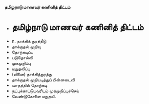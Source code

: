**தமிழ்நாடு மாணவர் கணினித் திட்டம்**
- # தமிழ்நாடு மாணவர் கணினித் திட்டம்
- n. தாக்கிக் துரத்தீடு
- தாக்குதல் முறிவு
- தோற்கடிப்பு
- படுதோல்வி
- முகமுறிப்பு
- மறுதலிப்பு
- (வினை) தாக்கித்துரத்து
- தாக்குதல் முறியடித்துப் பின்னடைவி
- வாதத்தில் தோற்கடி
- நட்புக்காட்டுபவரிடம் முகமுறிப்புச்செய்
- வேண்டுகோளை மறுதலி.

